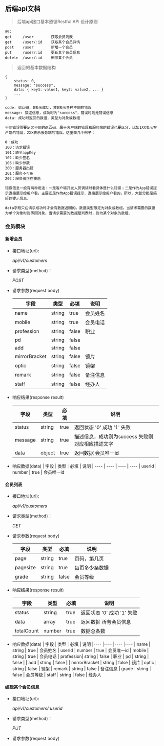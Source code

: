 ## 后端api文档
> 后端api接口基本遵循Restful API 设计原则

    例：
    get     /user        获取会员列表
    get     /user/:id    获取某个会员详情
    post    /user        新增一个会员
    put     /user/:id    更新某个会员信息
    delete  /user/:id    删除某个会员

> 返回的基本数据结构

    {
        status: 0,
        message: "success",
        data: { key1: value1, key2: value2, ... }
        ...
    }

    code: 返回码，0表示成功，非0表示各种不同的错误
    message: 描述信息，成功时为"success"，错误时则是错误信息
    data: 成功时返回的数据，类型为对象或数组

    不同错误需要定义不同的返回码，属于客户端的错误和服务端的错误也要区分，比如1XX表示客户端的错误，2XX表示服务端的错误。这里举几个例子：

    0：成功
    100：请求错误
    101：缺少appKey
    102：缺少签名
    103：缺少参数
    200：服务器出错
    201：服务不可用
    202：服务器正在重启

    错误信息一般有两种用途：一是客户端开发人员调试时看具体是什么错误；二是作为App错误提示直接展示给用户看。主要还是作为App错误提示，直接展示给用户看的。所以，大部分都是简短的提示信息。

    data字段只在请求成功时才会有数据返回的。数据类型限定为对象或数组，当请求需要的数据为单个对象时则传回对象，当请求需要的数据是列表时，则为某个对象的数组.

### 会员模块

#### 新增会员
* 接口地址(url):

    *api/v1/customers*

* 请求类型(method)：

    *POST*

* 请求参数(request body)

  | 字段      | 类型      | 必填      | 说明
  |----       |----      |----       |----
  | name      | string   | true      | 会员姓名
  | mobile    | string   | true      | 会员电话
  | profession| string   | false     | 职业
  | pd        | string   | false     |
  | add       | string   | false     |
  | mirrorBracket | string | false   | 镜片
  | optic     | string   | false     | 镜架
  | remark    | string   | false     | 备注信息
  | staff     | string   | false     | 经办人



* 响应结果(response result)

  | 字段      | 类型      | 必填      | 说明
  | ----     |----       |----       |----
  | status   | string    | true      | 返回状态  '0' 成功 '1' 失败
  | message  | string    | true      | 描述信息，成功则为success 失败则对应相应描述文字
  | data     | object    | true      | 返回数据 会员唯一id

* 响应数据(data)
  | 字段     | 类型      | 必填      | 说明
  | ----    | ----      | ----      | ----
  | userid  | number    | true      | 会员唯一id


#### 会员列表
* 接口地址(url):

    *api/v1/customers*

* 请求类型(method)：

    *GET*

* 请求参数(request body)

  | 字段      | 类型      | 必填  | 说明
  | ----     |----       |----       |----
  | page     | string    | true      | 页码，第几页
  | pagesize | string    | true      | 每页多少条数据
  | grade    | string    | false     | 会员等级

* 响应结果(response result)

  | 字段      | 类型      | 必填      | 说明
  | ----     |----       |----       |----
  | status   | string    | true      | 返回状态  '0' 成功 '1' 失败
  | data     | array     | true      | 返回数据  所有会员信息
  | totalCount | number  | true      | 数据总条数

* 响应数据(data)
  | 字段      | 类型      | 必填      | 说明
  |----       |----      |----       |----
  | name      | string   | true      | 会员姓名
  | userid    | number   | true      | 会员唯一id
  | mobile    | string   | true      | 会员电话
  | profession| string   | false     | 职业
  | pd        | string   | false     |
  | add       | string   | false     |
  | mirrorBracket | string | false   | 镜片
  | optic     | string   | false     | 镜架
  | remark    | string   | false     | 备注信息
  | grade     | string   | false     | 会员等级
  | staff     | string   | false     | 经办人


#### 编辑某个会员信息
* 接口地址(url):

    *api/v1/customers/:userid*

* 请求类型(method)：

    *PUT*

* 请求参数(request body)


